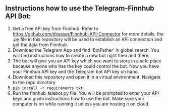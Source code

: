 ## Instructions how to use the Telegram-Finnhub API Bot:
1) Get a free API key from Finnhub. Refer to https://github.com/dvasser/Finnhub-API-Connector for more details, the .py file in this repository will be used to establish an API connection and get the data from Finnhub.
2) Download the Telegram App and find 'BotFather' in global search. You will find instructions how to create a new bot right then and there.
3) The bot will give you an API key which you want to store in a safe place because anyone who has the key could control the bot. Now you have your Finnhub API key and the Telegram bot API key on hand.
4) Download this repository and open it in a virtual environment. Navigate to the repo directory
5) ```pip install -r requirements.txt```
6) Run the finnhub_telebot.py file. You will be prompted to enter your API keys and given instructions how to use the bot. Make sure your computer is on while running it unless you are hosting it on cloud.
